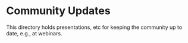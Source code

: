 # Community Updates
This directory holds presentations, etc for keeping the community up to date, e.g., at webinars.

